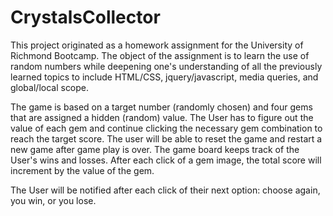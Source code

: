 # CrystalsCollector

This project originated as a homework assignment for the University of Richmond Bootcamp. The object of the assignment is to learn the use of random numbers while deepening one's understanding of all the previously learned topics to include HTML/CSS, jquery/javascript, media queries, and global/local scope.

The game is based on a target number (randomly chosen) and four gems that are assigned a hidden (random) value. The User has to figure out the value of each gem and continue clicking the necessary gem combination to reach the target score. The user will be able to reset the game and restart a new game after game play is over. The game board keeps track of the User's wins and losses.
After each click of a gem image, the total score will increment by the value of the gem.

The User will be notified after each click of their next option: choose again, you win, or you lose. 
